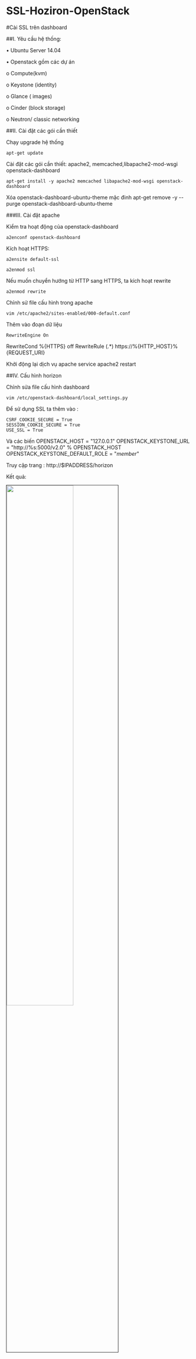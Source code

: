SSL-Hoziron-OpenStack
=====================
#Cài SSL trên dashboard

##I.	Yêu cầu hệ thống:

•	Ubuntu Server 14.04

•	Openstack gồm các dự án

o	Compute(kvm)

o	Keystone (identity)

o	Glance ( images)

o	Cinder (block storage)

o	Neutron/ classic networking

##II.	Cài đặt các gói cần thiết

Chạy upgrade hệ thống

    apt-get update

Cài đặt các gói cần thiết: apache2, memcached,libapache2-mod-wsgi openstack-dashboard

    apt-get install -y apache2 memcached libapache2-mod-wsgi openstack-dashboard

Xóa openstack-dashboard-ubuntu-theme  mặc đinh
    apt-get remove -y --purge openstack-dashboard-ubuntu-theme

###III.	Cài đặt apache

Kiểm tra hoạt động của openstack-dashboard

    a2enconf openstack-dashboard

Kích hoạt  HTTPS:

    a2ensite default-ssl
 
    a2enmod ssl

Nếu muốn chuyển hướng từ HTTP sang HTTPS, ta kích hoạt rewrite

    a2enmod rewrite
Chỉnh sử file cấu hình trong apache

    vim /etc/apache2/sites-enabled/000-default.conf

Thêm vào đoạn dữ liệu 

    RewriteEngine On
   RewriteCond %{HTTPS} off
   RewriteRule (.*) https://%{HTTP_HOST}%{REQUEST_URI}

Khởi động lại dịch vụ apache
    service apache2 restart

##IV.	Cấu hình horizon

Chỉnh sửa file cấu hình dashboard

    vim /etc/openstack-dashboard/local_settings.py

Để sử dụng SSL ta thêm vào :

    CSRF_COOKIE_SECURE = True
    SESSION_COOKIE_SECURE = True
    USE_SSL = True

Và các biến 
    OPENSTACK_HOST = "127.0.0.1"
    OPENSTACK_KEYSTONE_URL = "http://%s:5000/v2.0" % OPENSTACK_HOST
    OPENSTACK_KEYSTONE_DEFAULT_ROLE = "_member_"

Truy cập trang : http://$IPADDRESS/horizon

Kết quả:

<img src=http://i.imgur.com/3gp45FT.png width="60%" height="60%" border="1">
